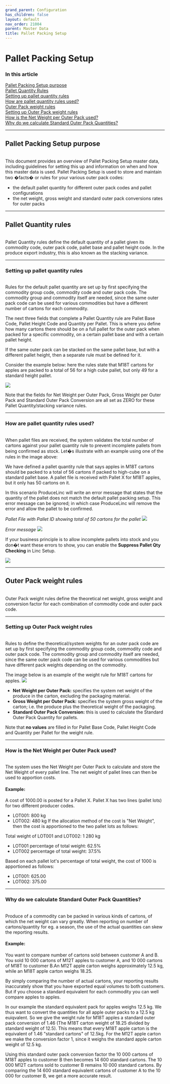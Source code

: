 ```yaml
---
grand_parent: Configuration
has_children: false
layout: default
nav_order: 21004
parent: Master Data
title: Pallet Packing Setup
---
```


# Pallet Packing Setup


### In this article

[Pallet Packing Setup purpose](#pallet-packing-setup-purpose)  
[Pallet Quantity Rules](#pallet-quantity-rules)  
[Setting up pallet quantity rules](#setting-up-pallet-quantity-rules)  
[How are pallet quantity rules used?](#how-are-pallet-quantity-rules-used)    
[Outer Pack weight rules](#outer-pack-weight-rules)  
[Setting up Outer Pack weight rules](#setting-up-outer-pack-weight-rules)  
[How is the Net Weight per Outer Pack used?](#how-is-the-net-weight-per-outer-pack-used)  
[Why do we calculate Standard Outer Pack Quantities?](#why-do-we-calculate-standard-outer-pack-quantities)  


---
## Pallet Packing Setup purpose
<br/>
This document provides an overview of Pallet Packing Setup master data, including guidelines for setting this up and information on when and how this master data is used.
Pallet Packing Setup is used to store and maintain two �facts� or rules for your various outer pack codes:

- the default pallet quantity for different outer pack codes and pallet configurations
- the net weight, gross weight and standard outer pack conversions rates for outer packs

---
## Pallet Quantity rules
<br/>
Pallet Quantity rules define the default quantity of a pallet given its commodity code, outer pack code, pallet base and pallet height code. In the produce export industry, this is also known as the stacking variance.

---
### Setting up pallet quantity rules
<br/>
Rules for the default pallet quantity are set up by first specifying the commodity group code, commodity code and outer pack code. The commodity group and commodity itself are needed, since the same outer pack code can be used for various commodities but have a different number of cartons for each commodity.  

The next three fields that complete a Pallet Quantity rule are Pallet Base Code, Pallet Height Code and Quantity per Pallet. This is where you define how many cartons there should be on a full pallet for the outer pack when packed for a specific commodity, on a certain pallet base and with a certain pallet height.  

If the same outer pack can be stacked on the same pallet base, but with a different pallet height, then a separate rule must be defined for it.  

Consider the example below: here the rules state that M18T cartons for apples are packed to a total of 56 for a high cube pallet, but only 49 for a standard height pallet.

![](/media/Configuration_MasterData_PalletPackingSetup%20-%201.%20StackingVariance_example.jpeg)

Note that the fields for Net Weight per Outer Pack, Gross Weight per Outer Pack and Standard Outer Pack Conversion are all set as ZERO for these Pallet Quantity/stacking variance rules.  

---
### How are pallet quantity rules used?
<br/>
When pallet files are received, the system validates the total number of cartons against your pallet quantity rule to prevent incomplete pallets from being confirmed as stock.
Let�s illustrate with an example using one of the rules in the image above:  

We have defined a pallet quantity rule that says apples in M18T cartons should be packed to a total of 56 cartons if packed to high-cube on a standard pallet base.
A pallet file is received with Pallet X for M18T apples, but it only has 50 cartons on it.  

In this scenario ProduceLinc will write an error message that states that the quantity of the pallet does not match the default pallet packing setup. This error message can be ignored; in which case ProduceLinc will remove the error and allow the pallet to be confirmed.

_Pallet File with Pallet ID showing total of 50 cartons for the pallet_
![](/media/Configuration_MasterData_PalletPackingSetup%20-%202.%20StackingVariance_ImportBufferExample.jpeg)

_Error message_
![](/media/Configuration_MasterData_PalletPackingSetup%20-%203.%20StackingVariance_ImportBufferIgnorableError.jpeg)

If your business principle is to allow incomplete pallets into stock and you don�t want these errors to show, you can enable the **Suppress Pallet Qty Checking** in Linc Setup.

![](/media/Configuration_MasterData_PalletPackingSetup%20-%204.%20LincSetup_SuppressPalletQuantitySetup.jpeg)

---
## Outer Pack weight rules
<br/>
Outer Pack weight rules define the theoretical net weight, gross weight and conversion factor for each combination of commodity code and outer pack code.

---
### Setting up Outer Pack weight rules
<br/>
Rules to define the theoretical/system weights for an outer pack code are set up by first specifying the commodity group code, commodity code and outer pack code. The commodity group and commodity itself are needed, since the same outer pack code can be used for various commodities but have different pack weights depending on the commodity.  

The image below is an example of the weight rule for M18T cartons for apples. 
![](/media/Configuration_MasterData_PalletPackingSetup%20-%205.%20OuterPackWeightRule_example.jpeg)

- **Net Weight per Outer Pack:** specifies the system net weight of the produce in the carton, excluding the packaging material.  
- **Gross Weight per Outer Pack:** specifies the system gross weight of the carton; i.e. the produce plus the theoretical weight of the packaging.  
- **Standard Outer Pack Conversion:** this is used to calculate the Standard Outer Pack Quantity for pallets.  

Note that **no values** are filled in for Pallet Base Code, Pallet Height Code and Quantity per Pallet for the weight rule.

---
### How is the Net Weight per Outer Pack used?
<br/>
The system uses the Net Weight per Outer Pack to calculate and store the Net Weight of every pallet line. The net weight of pallet lines can then be used to apportion costs.

#### Example:  

A cost of 1000.00 is posted for a Pallet X. Pallet X has two lines (pallet lots) for two different producer codes.
- LOT001: 800 kg
- LOT002: 480 kg
If the allocation method of the cost is "Net Weight", then the cost is apportioned to the two pallet lots as follows:

Total weight of LOT001 and LOT002: 1 280 kg

- LOT001 percentage of total weight: 62.5%
- LOT002 percentage of total weight: 37.5%

Based on each pallet lot's percentage of total weight, the cost of 1000 is apportioned as follows:

- LOT001: 625.00
- LOT002: 375.00

---
### Why do we calculate Standard Outer Pack Quantities?
<br/>
Produce of a commodity can be packed in various kinds of cartons, of which the net weight can vary greatly. When reporting on number of cartons/quantity for eg. a season, the use of the actual quantities can skew the reporting results.  

#### Example:  

You want to compare number of cartons sold between customer A and B. 
You sold 10 000 cartons of M12T apples to customer A, and 10 000 cartons of M18T to customer B.An M12T apple carton weighs approximately 12.5 kg, while an M18T apple carton weighs 18.25.  

By simply comparing the number of actual cartons, your reporting results inaccurately show that you have exported equal volumes to both customers.
But if you choose a standard equivalent for each commodity you can well compare apples to apples.

In our example the standard equivalent pack for apples weighs 12.5 kg. We thus want to convert the quantities for all apple outer packs to a 12.5 kg euiqvalent. 
So we give the weight rule for M18T apples a standard outer pack conversion of 1.46 (The M18T carton weight of 18.25 divided by standard weight of 12.5).
This means that every M18T apple carton is the equivalent of 1.46 "standard cartons" of 12.5kg.
For the M12T apple carton we make the conversion factor 1, since it weighs the standard apple carton weight of 12.5 kg.

Using this standard outer pack conversion factor the 10 000 cartons of M18T apples to customer B then becomes 14 600 standard cartons.
The 10 000 M12T cartons sold to customer B remains 10 000 standard cartons.
By comparing the 14 600 standard equivalent cartons of customer A to the 10 000 for customer B, we get a more accurate result.